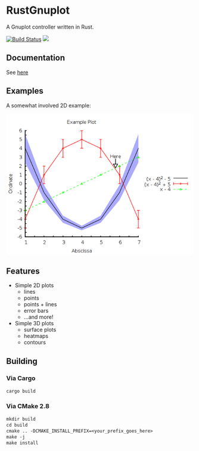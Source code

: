 # RustGnuplot

A Gnuplot controller written in Rust.

[![Build Status](https://travis-ci.org/SiegeLord/RustGnuplot.png)](https://travis-ci.org/SiegeLord/RustGnuplot)
[![](http://meritbadge.herokuapp.com/gnuplot)](https://crates.io/crates/gnuplot)

## Documentation

See [here](http://siegelord.github.io/RustGnuplot/doc/gnuplot/index.html)

## Examples

A somewhat involved 2D example:

![2D Example plot](doc/fg1.1.png)

## Features

* Simple 2D plots
	* lines
	* points
	* points + lines
	* error bars
	* ...and more!
* Simple 3D plots
	* surface plots
	* heatmaps
	* contours

## Building

### Via Cargo

```
cargo build
```

### Via CMake 2.8

~~~
mkdir build
cd build
cmake .. -DCMAKE_INSTALL_PREFIX=<your_prefix_goes_here>
make -j
make install
~~~
